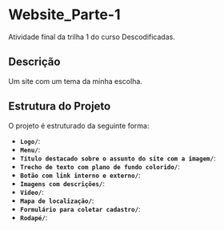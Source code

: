 # Website_Parte-1

Atividade final da trilha 1 do curso Descodificadas.

## Descrição

Um site com um tema da minha escolha. 

## Estrutura do Projeto

O projeto é estruturado da seguinte forma:

-  **`Logo/`**:
-  **`Menu/`**:
-  **`Título destacado sobre o assunto do site com a imagem/`**:
-  **`Trecho de texto com plano de fundo colorido/`**:
-  **`Botão com link interno e externo/`**:
-  **`Imagens com descrições/`**:
-  **`Video/`**:
-  **`Mapa de localização/`**:
-  **`Formulário para coletar cadastro/`**:
-  **`Rodapé/`**:


